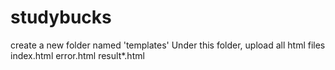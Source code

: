 # studybucks

create a new folder named 'templates'
Under this folder, upload all html files
index.html
error.html
result*.html
